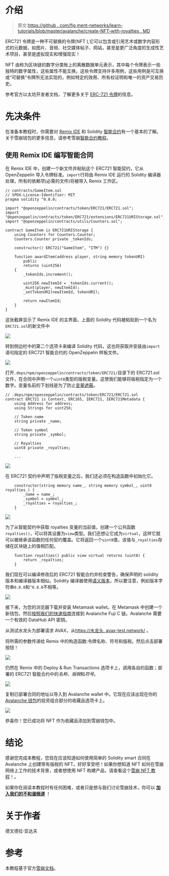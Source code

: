 # 介绍

> 原文:[https://github . com/fig ment-networks/learn-tutorials/blob/master/avalanche/create-NFT-with-royalties . MD](https://github.com/figment-networks/learn-tutorials/blob/master/avalanche/create-nft-with-royalties.md)

ERC721 令牌是一种不可替换的令牌(NFT ),它可以包含或引用艺术或数字内容形式的元数据，如图片、音频、社交媒体帖子、网站，甚至是更广泛角度的生成性艺术项目，甚至是虚拟现实和增强现实！

NFT 由称为区块链的数字分类账上的离散数据单元表示，其中每个令牌表示一些独特的数字属性，这些属性不能互换。这些令牌支持许多用例，这些用例是可互换或“可替换”令牌所无法实现的，例如特定的效用、所有权证明和唯一的资产交易历史。

参考官方以太坊开发者文档，了解更多关于 [ERC-721 令牌](https://ethereum.org/en/developers/docs/standards/tokens/erc-721/)的信息。

# 先决条件

在准备本教程时，你需要对 [Remix IDE](https://remix.ethereum.org/) 和 Solidity [智能合约](https://solidity-by-example.org/)有一个基本的了解。关于雪崩钱包的更多信息，请参考雪崩[智能合约教程](https://learn.figment.io/tutorials/deploy-a-smart-contract-on-avalanche-using-remix-and-metamask)。

## 使用 Remix IDE 编写智能合同

在 Remix IDE 中，创建一个新文件并粘贴这个 ERC721 智能契约，它从 OpenZeppelin 导入令牌标准。`import`行将由 Remix IDE 运行的 Solidity 编译器处理，所有的依赖项(必需的文件)将被带入 Remix 工作区。

```
// contracts/GameItem.sol
// SPDX-License-Identifier: MIT
pragma solidity ^0.8.0;

import "@openzeppelin/contracts/token/ERC721/ERC721.sol";
import "@openzeppelin/contracts/token/ERC721/extensions/ERC721URIStorage.sol";
import "@openzeppelin/contracts/utils/Counters.sol";

contract GameItem is ERC721URIStorage {
    using Counters for Counters.Counter;
    Counters.Counter private _tokenIds;

    constructor() ERC721("GameItem", "ITM") {}

    function awardItem(address player, string memory tokenURI)
        public
        returns (uint256)
    {
        _tokenIds.increment();

        uint256 newItemId = _tokenIds.current();
        _mint(player, newItemId);
        _setTokenURI(newItemId, tokenURI);

        return newItemId;
    }
}
```

这张截屏显示了 Remix IDE 的主界面，上面的 Solidity 代码被粘贴到一个名为`ERC721.sol`的新文件中

![](img/c47c2066533e13e1eb57b1a85dbdbabe.png)

转到侧边栏中的第二个选项卡来编译 Solidity 代码，这也将获取并安装由`import`语句指定的 ERC721 智能合约的 OpenZeppelin 样板文件。

![](img/c71113cd274f10f4f3306aa44f4b9a2a.png)

打开`.deps/npm/openzeppelin/contracts/token/ERC721/`目录下的 ERC721.sol 文件，在合同中声明一个`uint8`类型的版税变量。这使我们能够将版税指定为一个数字。变量名前的下划线是为了防止[变量遮蔽](https://en.wikipedia.org/wiki/Variable_shadowing)。

```
// .deps/npm/openzeppelin/contracts/token/ERC721/ERC721.sol
contract ERC721 is Context, ERC165, IERC721, IERC721Metadata {
    using Address for address;
    using Strings for uint256;

    // Token name
    string private _name;

    // Token symbol
    string private _symbol;

    // Royalties
    uint8 private _royalties;

    ...
```

![](img/20f9a42cd0e7f2c09aefbafead280ff9.png)

在 ERC721 契约中声明了版税变量之后，我们还必须在构造函数中初始化它。

```
    constructor(string memory name_, string memory symbol_, uint8 royalties_) {
        _name = name_;
        _symbol = symbol_;
        _royalties = royalties_;
    }
```

![](img/2b9f8d13919634aaeb594342293f0270.png)

为了从智能契约中获取 royalties 变量的当前值，创建一个公共函数`royalties()`，可以将其设置为`view`类型。我们还想让它成为`virtual`，这样它就可以被继承该函数的任何契约覆盖。它将返回一个`uint8`值，该值与`_royalties`存储在区块链上的值相匹配。

```
    function royalties() public view virtual returns (uint8) {
        return _royalties;
    }
```

我们现在可以编译修改后的 ERC721 智能合约并检查警告，确保声明的 solidity 版本和编译器版本相似。Solidity 编译器使用[语义版本](http://semver.org/)，所以要注意，例如版本字符串`0.8.0`和`^0.8.0`不相等。

![](img/2952625a09021994a964e11eab1ba3c3.png)

接下来，为您的浏览器下载并安装 Metamask wallet。在 Metamask 中创建一个新钱包，然后[按照我们的快速指南](https://learn.figment.io/tutorials/deploy-a-smart-contract-on-avalanche-using-remix-and-metamask#step-1-setting-up-metamask)连接到 Avalanche Fuji C 链。Avalanche 需要一个有效的 DataHub API 密钥。

从测试水龙头为部署请求 AVAX，从[https://水龙头. avax-test.network/](https://faucet.avax-test.network/) 。

将所需的参数传递给 Remix 中的构造函数:令牌名称、符号和版税。然后点击部署按钮！

![](img/bc200f515000ba0d60c3150e51781727.png)

仍然在 Remix 中的 Deploy & Run Transactions 选项卡上，调用各自的函数；部署的 ERC721 智能合约中的*名称*、*版税*和*符号*。

![](img/adfcc56a3a34806181dda1bc4e05068f.png)

复制已部署合同的地址以导入到 Avalanche wallet 中。它现在应该出现在你的 [Avalanche 钱包](https://wallet.avax.network/)的投资组合部分的收藏品选项卡上。

![](img/f4467fad6e35599e2eb73e6a298bf963.png)

恭喜你！您已成功将 NFT 作为收藏品添加到雪崩钱包中。

# 结论

感谢您完成本教程，您现在应该知道如何使用简单的 Solidity smart 合同在 Avalanche 上创建带有版税的 NFT。好好享受吧！如果你想知道 NFT 如何在雪崩网络上工作的技术背景，或者想使用 NFT 构建产品，请查看这个[雪崩 NFT 教程](https://learn.figment.io/tutorials/create-mint-transfer-nft)！。

如果你在阅读本教程时有任何困难，或者只是想与我们讨论雪崩技术，你可以 [**加入我们的不和谐频道**](https://discord.gg/fszyM7K) ！

# 关于作者

德文德拉·亚达夫

# 参考

本教程基于官方[雪崩文档](https://docs.avax.network/build/tutorials/smart-contracts/deploy-a-smart-contract-on-avalanche-using-remix-and-metamask)。